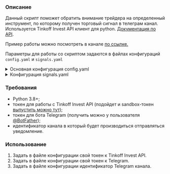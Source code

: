 ### Описание

Данный скрипт поможет обратить внимание трейдера на определенный инструмент, по которому получен торговый сигнал в
телеграм канал.  
Используется Tinkoff Invest API клиент для python. [Документация по API](https://russianinvestments.github.io/investAPI/).  

Пример работы можно посмотреть в канале [по ссылке.](https://t.me/git_example_daily_signals)

Параметры для работы со скриптом задаются в файлах конфигураций `config.yaml` и `signals.yaml`  

<details>
<summary>Основная конфигурация config.yaml</summary>

[Пример config.yaml](https://github.com/AlkashIrk/DailySignals/blob/main/config/config_example.yaml)

#### Секция `[Main]`  
`[tinkoff_token]` - токен для работы с Tinkoff Invest API;  
`[telegram_token]` - токен для отправки сообщений в Telegram;   
`[telegram_chat_id]` - идентификатор канала, в который будут приходить уведомления.  

#### Секция `[Subscription]`  
`[interval]` - определяет интервал свечей на которые осуществляется подписка;  
Возможные значения: 

| Значения | Описание |
| ----------- | ----------- |
| `1m`, `2m`, `3m`, <br> `5m`, `10m`,<br> `15m`, `30m` | Минутные свечи |
| `1h`, `2h`, `4h` | Часовые свечи |
| `1day` | Дневные свечи |
| `1week` | Недельные свечи |
| `1month` | Месячные свечи |

`[calculate_signals_interval]` - определяет интервал времени в минутах, через который для инструмента рассчитываются индикаторы.
Т.е. при задании числа отличного от 0, индикаторы по инструментам будут рассчитываться не для каждой принятой свече;     
`[candles_for_calculation_min_size]` - минимальное количество свечей, которое будет собрано для расчета индикаторов. 
Рекомендуется использовать значение от 100 до 200;  
`[signals_config_path]` - путь до файла YAML конфигурации расчета сигналов.

</details>


<details>
<summary>Конфигурация signals.yaml</summary>
Используется для расчета необходимости оповещения пользователя о наличии торгового сигнала.   

[Пример signals.yaml](https://github.com/AlkashIrk/DailySignals/blob/main/config/signals_example.yaml)

#### Секция `[Signal]`

`[min_weight]` - минимальное значение при котором осуществляется отправка сигнала считается 
как сумма значений по всем индикаторам заданным в конфигурации;   
`[description]` - описание сигнала (заголовок сообщения).

Далее должны идти секции с набором правил по индикаторам [расположение индикаторов](https://github.com/AlkashIrk/DailySignals/tree/main/model/signals/indicators).  
`[Название индикатора]`: название индикатора определяется атрибутом индикатора `signal_name`;  
`[weight]` - вес для индикатора;  
`[rules]` - набор правил для индикатора.

Возможные значения для описания правил:

| Значения | Описание |
| ----------- | ----------- |
| `current_value` | Текущее значение индикатора |
| `prev_value` | Предыдущее значение индикатора |
| `compare` | Набор правил для сравнения |


Возможные значения для compare правил:

| Значения | Описание |
| ----------- | ----------- |
| `price_current` | Текущая цена (close свечи) |
| `price_prev` | Предыдущая цена (close свечи) |
| `current_value` | Текущее значение индикатора |
| `prev_value` | Предыдущее значение индикатора |
| `current_l_band` | Текущее значение нижней границы <br>для канального индикатора |
| `prev_l_band` | Предыдущее значение нижней границы <br>для канального индикатора |
| `current_h_band` | Текущее значение верхней границы <br>для канального индикатора |
| `prev_h_band` | Предыдущее значение верхней границы <br>для канального индикатора |


</details>


### Требования

- Python 3.8+;
- токен для работы с Tinkoff Invest API (подойдет и
  sandbox-токен [выпустить можно тут](https://www.tinkoff.ru/invest/settings/api/));
- токен для бота Telegram (получить можно у пользователя [@BotFather](https://t.me/BotFather));
- идентификатор канала в который будет производиться отправляться уведомление.

### Использование

1. Задать в файле конфигурации свой токен к Tinkoff Invest API.
1. Задать в файле конфигурации свой токен к Telegram.
1. Задать в файле конфигурации идентификатор Telegram канала.
